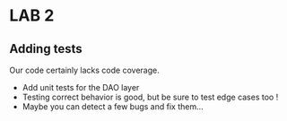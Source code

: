 <div class="pb"></div>

# LAB 2

## Adding tests

Our code certainly lacks code coverage.

- Add unit tests for the DAO layer
- Testing correct behavior is good, but be sure to test edge cases too ! 
- Maybe you can detect a few bugs and fix them...